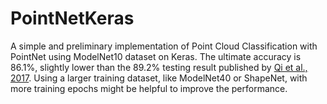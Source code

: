 # PointNetKeras

A simple and preliminary implementation of Point Cloud Classification with PointNet using ModelNet10 dataset on Keras. The ultimate accuracy is 86.1%, slightly lower than the 89.2% testing result published by [Qi et al., 2017](https://arxiv.org/abs/1612.00593). Using a larger training dataset, like ModelNet40 or ShapeNet, with more training epochs might be helpful to improve the performance. 
